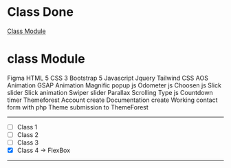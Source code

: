 # Class Done

[Class Module](https://nahidraj.github.io/nahid/courses.html?fbclid=IwY2xjawF-CpxleHRuA2FlbQIxMAABHd1zAqIY1LVGSyKL8uRrJZX9sNp8Efd3VgQw8o2f5l_eAzTkT9OrwIKLvQ_aem_mEHm0SccbbC2ZAiQZZpr7A)

# class Module

Figma
HTML 5
CSS 3
Bootstrap 5
Javascript
Jquery
Tailwind CSS
AOS Animation
GSAP Animation
Magnific popup js
Odometer js
Choosen js
Slick slider
Slick animation
Swiper slider
Parallax Scrolling
Type js
Countdown timer
Themeforest Account create
Documentation create
Working contact form with php
Theme submission to ThemeForest

---

- [ ] Class 1
- [ ] Class 2
- [ ] Class 3
- [x] Class 4 -> FlexBox

---
